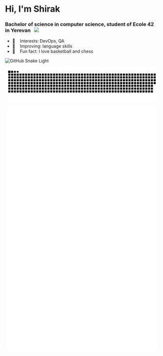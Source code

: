 # Hi, I'm Shirak

<h3>Bachelor of science in computer science, student of Ecole 42 in Yerevan &nbsp;&nbsp;<img src="https://user-images.githubusercontent.com/68464959/208650645-c772e200-caf8-497a-9cd4-03bf28f12063.png" width="90px"></h3> 

 - 🌱 &nbsp;&nbsp; Interests: DevOps, QA
 - 🔎 &nbsp;&nbsp; Improving: language skills
 - :sparkling_heart: &nbsp;&nbsp; Fun fact: I love basketball and chess

![GitHub Snake Light](github-snake.svg#gh-light-mode-only)

![github contribution grid snake animation](https://raw.githubusercontent.com/elshirak/elshirak/output/github-contribution-grid-snake.svg)


<img align="center" src="/github-metrics.svg" alt="Metrics" width="650">
